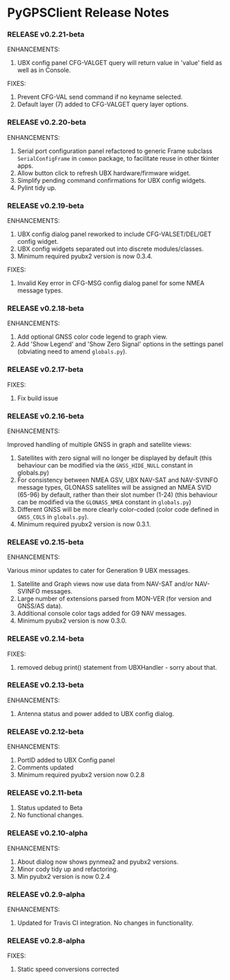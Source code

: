 # PyGPSClient Release Notes

### RELEASE v0.2.21-beta

ENHANCEMENTS:

1. UBX config panel CFG-VALGET query will return value in 'value' field as well as in Console.

FIXES:

1. Prevent CFG-VAL send command if no keyname selected.
2. Default layer (7) added to CFG-VALGET query layer options.

### RELEASE v0.2.20-beta

ENHANCEMENTS:

1. Serial port configuration panel refactored to generic Frame subclass
`SerialConfigFrame` in `common` package, to facilitate reuse in other
 tkinter apps.
2. Allow button click to refresh UBX hardware/firmware widget.
3. Simplify pending command confirmations for UBX config widgets.
4. Pylint tidy up.


### RELEASE v0.2.19-beta

ENHANCEMENTS:

1. UBX config dialog panel reworked to include CFG-VALSET/DEL/GET config widget.
2. UBX config widgets separated out into discrete modules/classes.
3. Minimum required pyubx2 version is now 0.3.4. 

FIXES:

1. Invalid Key error in CFG-MSG config dialog panel for some NMEA message types.

### RELEASE v0.2.18-beta

ENHANCEMENTS:

1. Add optional GNSS color code legend to graph view.
2. Add 'Show Legend' and 'Show Zero Signal' options in the settings panel (obviating need to amend `globals.py`).

### RELEASE v0.2.17-beta

FIXES:

1. Fix build issue

### RELEASE v0.2.16-beta

ENHANCEMENTS:

Improved handling of multiple GNSS in graph and satellite views:
1. Satellites with zero signal will no longer be displayed by default (this behaviour can be modified via the `GNSS_HIDE_NULL` constant in globals.py)
2. For consistency between NMEA GSV, UBX NAV-SAT and NAV-SVINFO message types, GLONASS satellites will be assigned an NMEA SVID (65-96) by default, rather than their slot number (1-24) (this behaviour can be modified via the `GLONASS_NMEA` constant in `globals.py`)
3. Different GNSS will be more clearly color-coded (color code defined in `GNSS_COLS` in `globals.py`).
4. Minimum required pyubx2 version is now 0.3.1.

### RELEASE v0.2.15-beta

ENHANCEMENTS:

Various minor updates to cater for Generation 9 UBX messages.

1. Satellite and Graph views now use data from NAV-SAT and/or NAV-SVINFO messages.
2. Large number of extensions parsed from MON-VER (for version and GNSS/AS data).
3. Additional console color tags added for G9 NAV messages.
4. Minimum pyubx2 version is now 0.3.0.

### RELEASE v0.2.14-beta

FIXES:

1. removed debug print() statement from UBXHandler - sorry about that.

### RELEASE v0.2.13-beta

ENHANCEMENTS:

1. Antenna status and power added to UBX config dialog.

### RELEASE v0.2.12-beta

ENHANCEMENTS:

1. PortID added to UBX Config panel
2. Comments updated
3. Minimum required pyubx2 version now 0.2.8

### RELEASE v0.2.11-beta

1. Status updated to Beta
2. No functional changes.

### RELEASE v0.2.10-alpha

ENHANCEMENTS:

1. About dialog now shows pynmea2 and pyubx2 versions.
2. Minor cody tidy up and refactoring.
3. Min pyubx2 version is now 0.2.4

### RELEASE v0.2.9-alpha

ENHANCEMENTS:

1. Updated for Travis CI integration. No changes in functionality.

### RELEASE v0.2.8-alpha

FIXES:

1. Static speed conversions corrected
